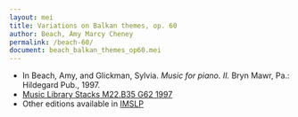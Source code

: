 ```yaml
---
layout: mei
title: Variations on Balkan themes, op. 60
author: Beach, Amy Marcy Cheney
permalink: /beach-60/
document: beach_balkan_themes_op60.mei
---
```


- In Beach, Amy, and Glickman, Sylvia. *Music for piano. II.* Bryn Mawr, Pa.: Hildegard Pub., 1997.
- <a href="https://tufts-primo.hosted.exlibrisgroup.com/permalink/f/bnf7qa/01TUN_ALMA2187518310003851">Music Library Stacks M22.B35 G62 1997</a>
- Other editions available in <a href="https://imslp.org/wiki/Variations_on_Balkan_Themes%2C_Op.60_(Beach%2C_Amy_Marcy)" target="_blank">IMSLP</a>